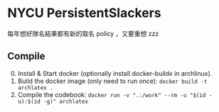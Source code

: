 # NYCU PersistentSlackers

每年想好隊名結果都有新的取名 policy ，又要重想 zzz

## Compile
0. Install & Start docker (optionally install docker-buildx in archlinux).
1. Build the docker image (only need to run once): `docker build -t archlatex .` 
2. Compile the codebook: `docker run -v ".:/work" --rm -u "$(id -u):$(id -g)" archlatex`
